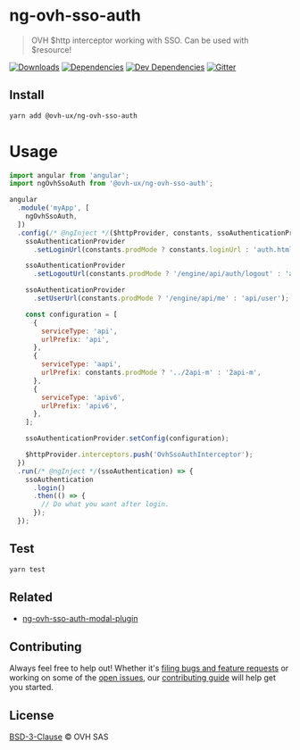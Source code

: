 # ng-ovh-sso-auth

> OVH $http interceptor working with SSO. Can be used with $resource!

[![Downloads](https://badgen.net/npm/dt/@ovh-ux/ng-ovh-sso-auth)](https://npmjs.com/package/@ovh-ux/ng-ovh-sso-auth) [![Dependencies](https://badgen.net/david/dep/ovh-ux/ng-ovh-sso-auth)](https://npmjs.com/package/@ovh-ux/ng-ovh-sso-auth?activeTab=dependencies) [![Dev Dependencies](https://badgen.net/david/dev/ovh-ux/ng-ovh-sso-auth)](https://npmjs.com/package/@ovh-ux/ng-ovh-sso-auth?activeTab=dependencies) [![Gitter](https://badgen.net/badge/gitter/ovh-ux/blue?icon=gitter)](https://gitter.im/ovh/ux)

## Install

```sh
yarn add @ovh-ux/ng-ovh-sso-auth
```

# Usage

```js
import angular from 'angular';
import ngOvhSsoAuth from '@ovh-ux/ng-ovh-sso-auth';

angular
  .module('myApp', [
    ngOvhSsoAuth,
  ])
  .config(/* @ngInject */($httpProvider, constants, ssoAuthenticationProvider) => {
    ssoAuthenticationProvider
      .setLoginUrl(constants.prodMode ? constants.loginUrl : 'auth.html');

    ssoAuthenticationProvider
      .setLogoutUrl(constants.prodMode ? '/engine/api/auth/logout' : 'api/proxypass/auth/logout');

    ssoAuthenticationProvider
      .setUserUrl(constants.prodMode ? '/engine/api/me' : 'api/user');

    const configuration = [
      {
        serviceType: 'api',
        urlPrefix: 'api',
      },
      {
        serviceType: 'aapi',
        urlPrefix: constants.prodMode ? '../2api-m' : '2api-m',
      },
      {
        serviceType: 'apiv6',
        urlPrefix: 'apiv6',
      },
    ];

    ssoAuthenticationProvider.setConfig(configuration);

    $httpProvider.interceptors.push('OvhSsoAuthInterceptor');
  })
  .run(/* @ngInject */(ssoAuthentication) => {
    ssoAuthentication
      .login()
      .then(() => {
        // Do what you want after login.
      });
  });
```

## Test

```sh
yarn test
```

## Related

- [ng-ovh-sso-auth-modal-plugin](https://github.com/ovh-ux/ng-ovh-sso-auth-modal-plugin)

## Contributing

Always feel free to help out! Whether it's [filing bugs and feature requests](https://github.com/ovh/manager/issues/new) or working on some of the [open issues](https://github.com/ovh/manager/issues), our [contributing guide](https://github.com/ovh/manager/blob/master/CONTRIBUTING.md) will help get you started.

## License

[BSD-3-Clause](LICENSE) © OVH SAS
